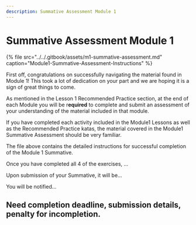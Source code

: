 ```yaml
---
description: Summative Assessment Module 1
---
```


# Summative Assessment Module 1

{% file src="../../.gitbook/assets/m1-summative-assessment.md" caption="Module1-Summative-Assessment-Instructions" %}

First off, congratulations on successfully navigating the material found in Module 1! This took a lot of dedication on your part and we are hoping it is a sign of great things to come. 

As mentioned in the Lesson 1 Recommended Practice section, at the end of each Module you will be r**equired** to complete and submit an assessment of your understanding of the material included in that module. 

If you have completed each activity included in the Module1 Lessons as well as the Recommended Practice katas, the material covered in the Module1 Summative Assessment should be very familiar. 

The file above contains the detailed instructions for successful completion of the  Module 1 Summative. 

Once you have completed all 4 of the exercises, ...

Upon submission of your Summative, it will be...

You will be notified...

## Need completion deadline, submission details, penalty for incompletion.



